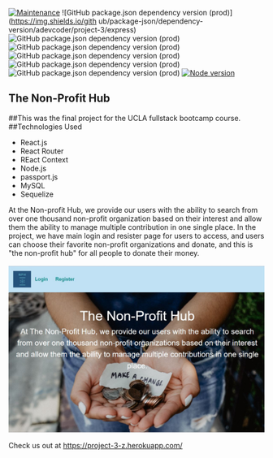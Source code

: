 [![Maintenance](https://img.shields.io/badge/Maintained%3F-yes-green.svg)](https://GitHub.com/Naereen/StrapDown.js/graphs/commit-activity)
![GitHub package.json dependency version (prod)](https://img.shields.io/gith
ub/package-json/dependency-version/adevcoder/project-3/express)
![GitHub package.json dependency version (prod)](https://img.shields.io/github/package-json/dependency-version/adevcoder/project-3/sequelize)
![GitHub package.json dependency version (prod)](https://img.shields.io/github/package-json/dependency-version/adevcoder/project-3/mysql2)
![GitHub package.json dependency version (prod)](https://img.shields.io/github/package-json/dependency-version/adevcoder/project-3/if-env)
![GitHub package.json dependency version (prod)](https://img.shields.io/github/package-json/dependency-version/adevcoder/project-3/dotenv)![GitHub package.json dependency version (prod)](https://img.shields.io/github/package-json/dependency-version/adevcoder/project-3/body-parser)
[![Node version](https://badge.fury.io/js/node.svg)](https://badge.fury.io/js/node)


## The Non-Profit Hub

##This was the final project for the UCLA fullstack bootcamp course.
##Technologies Used
* React.js
* React Router
* REact Context
* Node.js
* passport.js
* MySQL
* Sequelize


At the Non-profit Hub, we provide our users with the ability to search from over one thousand non-profit organization based on their interest and allow them the ability to manage multiple contribution in one single place. In the project, we have main login and resister page for users to access, and users can choose their favorite non-profit organizations and donate, and this is "the non-profit hub" for all people to donate their money.

![Website Image](screenshot_mainpage.jpg)

Check us out at https://project-3-z.herokuapp.com/
